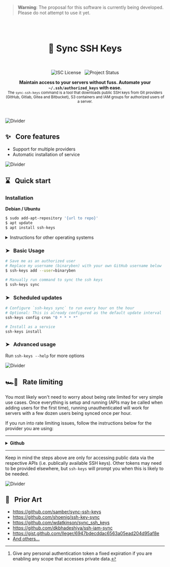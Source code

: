 > **Warning**: The proposal for this software is currently being developed. Please do not attempt to use it yet.

<br /><br /><div align="center">

# 🔐 Sync SSH Keys
<br />

![ISC License](https://img.shields.io/badge/license-ISC-green?style=for-the-badge) &nbsp; ![Project Status](https://img.shields.io/badge/status-💡%20PROPOSAL-yellow?style=for-the-badge)

<strong>Maintain access to your servers without fuss. Automate your `~/.ssh/authorized_keys` with ease.</strong><br />
<sub>The `sync-ssh-keys` command is a tool that downloads public SSH keys from Git providers (GitHub, Gitlab, Gitea and Bitbucket), S3 containers and IAM groups for authorized users of a server.</sub>

<br /></div>

![Divider](https://raw.githubusercontent.com/andreasbm/readme/master/assets/lines/solar.png)

## ✨ &nbsp; Core features

* Support for multiple providers
* Automatic installation of service

![Divider](https://raw.githubusercontent.com/andreasbm/readme/master/assets/lines/solar.png)

## ⌛️ &nbsp; Quick start

### Installation

**Debian / Ubuntu**

```sh
$ sudo add-apt-repository '{url to repo}'
$ apt update
$ apt install ssh-keys
```

<details>

<summary>Instructions for other operating systems</summary><br />

**Alpine**

```sh
apk add ssh-keys
```

**macOS**

```sh
$ brew install ssh-keys
```

> **Warning:** the below distros have not been tested by myself

**CentOS**

TODO:

**OpenSUSE**

TODO:

**FreeBSD**

TODO:

**Fedora**

TODO:

</details>

### ➤ &nbsp; Basic Usage

```sh
# Save me as an authorized user
# Replace my username (binaryben) with your own GitHub username below
$ ssh-keys add --user=binaryben

# Manually run command to sync the ssh keys
$ ssh-keys sync
```

### ➤ &nbsp; Scheduled updates

```sh
# Configure `ssh-keys sync` to run every hour on the hour
# Optional: This is already configured as the default update interval
ssh-keys config cron "0 * * * *"

# Install as a service
ssh-keys install
```

### ➤ &nbsp; Advanced usage

Run `ssh-keys --help` for more options

![Divider](https://raw.githubusercontent.com/andreasbm/readme/master/assets/lines/solar.png)

## 🏎💨 &nbsp; Rate limiting

You most likely won't need to worry about being rate limited for very simple use cases. Once everything is setup and running (APIs may be called when adding users for the first time), running unauthenticated will work for servers with a few dozen users being synced once per hour.

If you run into rate limiting issues, follow the instructions below for the provider you are using:

<hr />

<details><summary><strong>Github</strong></summary><br />

GitHub limits at a rate of 60 requests per hour for unauthenticated requests. Follow the instructions below to increase this to 5,000 per hour.

1. Visit your **Settings** > **Developer settings** > [**Personal access tokens**](https://github.com/settings/tokens) page
2. Click the "Generate token" button
3. Authenticate if requested
4. Give the token a title (e.g. "Sync SSH Keys")
5. Select no expiration[^expiration-security]
6. Tick `read:public_key`
7. Click generate token and copy the token to the clipboard
8. Run `ssh-keys config github.token <token>`

Make sure you replace `<token>` in Step 8 with the copied token from Step 7

[^expiration-security]: Give any personal authentication token a fixed expiration if you are enabling any scope that accesses private data.

</details>

<hr />

Keep in mind the steps above are only for accessing public data via the respective APIs (i.e. publically available SSH keys). Other tokens may need to be provided elsewhere, but `ssh-keys` will prompt you when this is likely to be needed.

![Divider](https://raw.githubusercontent.com/andreasbm/readme/master/assets/lines/solar.png)


## 🎨 &nbsp; Prior Art

* https://github.com/samber/sync-ssh-keys
* https://github.com/shoenig/ssh-key-sync
* https://github.com/wdatkinson/sync_ssh_keys
* https://github.com/dkbhadeshiya/ssh-iam-sync
* https://gist.github.com/lleger/6947bdecddac6563a05ead204d95af8e
* [And others...](https://github.com/search?q=sync+ssh+keys&type=Repositories)